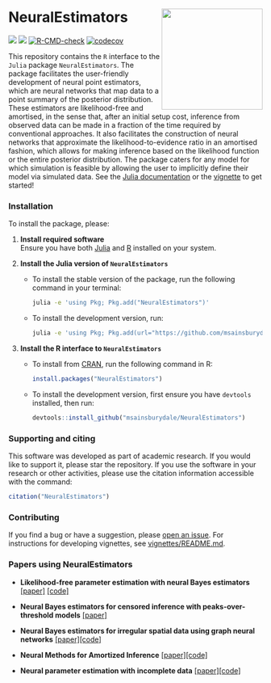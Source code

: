 # NeuralEstimators <img align="right" width="200" src="https://github.com/msainsburydale/NeuralEstimators.jl/blob/main/docs/src/assets/logo.png?raw=true">

[![][CRAN-img]][CRAN-url]
[![][vignette-img]][vignette-url]
[![R-CMD-check](https://github.com/msainsburydale/NeuralEstimators/actions/workflows/R-CMD-check.yaml/badge.svg)](https://github.com/msainsburydale/NeuralEstimators/actions/workflows/R-CMD-check.yaml)
[![codecov](https://codecov.io/gh/msainsburydale/NeuralEstimators/branch/main/graph/badge.svg?token=6cXItEsKs5)](https://app.codecov.io/gh/msainsburydale/NeuralEstimators)

[CRAN-img]: https://img.shields.io/badge/CRAN-blue.svg
[CRAN-url]: https://CRAN.R-project.org/package=NeuralEstimators

[vignette-img]: https://img.shields.io/badge/vignette-blue.svg
[vignette-url]: https://cran.r-project.org/package=NeuralEstimators/vignettes/NeuralEstimators.html

[julia-repo-img]: https://img.shields.io/badge/Julia_repo-purple.svg
[julia-repo-url]: https://github.com/msainsburydale/NeuralEstimators.jl

[julia-docs-img]: https://img.shields.io/badge/Julia_docs-purple.svg
[julia-docs-url]: https://msainsburydale.github.io/NeuralEstimators.jl/dev/

This repository contains the `R` interface to the `Julia` package `NeuralEstimators`. The package facilitates the user-friendly development of neural point estimators, which are neural networks that map data to a point summary of the posterior distribution. These estimators are likelihood-free and amortised, in the sense that, after an initial setup cost, inference from observed data can be made in a fraction of the time required by conventional approaches. It also facilitates the construction of neural networks that approximate the likelihood-to-evidence ratio in an amortised fashion, which allows for making inference based on the likelihood function or the entire posterior distribution. The package caters for any model for which simulation is feasible by allowing the user to implicitly define their model via simulated data. See the [Julia documentation](https://msainsburydale.github.io/NeuralEstimators.jl/dev/) or the [vignette](https://cran.r-project.org/package=NeuralEstimators/vignettes/NeuralEstimators.html) to get started!

### Installation

To install the package, please:

1. **Install required software**  
   Ensure you have both [Julia](https://julialang.org/downloads/) and [R](https://www.r-project.org/) installed on your system.

2. **Install the Julia version of `NeuralEstimators`**  
   - To install the stable version of the package, run the following command in your terminal:  
     ```bash
     julia -e 'using Pkg; Pkg.add("NeuralEstimators")'
     ```  
   - To install the development version, run:  
     ```bash
     julia -e 'using Pkg; Pkg.add(url="https://github.com/msainsburydale/NeuralEstimators.jl")'
     ```

3. **Install the R interface to `NeuralEstimators`**  
   - To install from [CRAN](https://CRAN.R-project.org/package=NeuralEstimators), run the following command in R:  
     ```R
     install.packages("NeuralEstimators")
     ```  
   - To install the development version, first ensure you have `devtools` installed, then run:  
     ```R
     devtools::install_github("msainsburydale/NeuralEstimators")
     ```

 	

### Supporting and citing

This software was developed as part of academic research. If you would like to support it, please star the repository. If you use the software in your research or other activities, please use the citation information accessible with the command:

```R
citation("NeuralEstimators")
```

### Contributing

If you find a bug or have a suggestion, please [open an issue](https://github.com/msainsburydale/NeuralEstimators/issues). For instructions for developing vignettes, see [vignettes/README.md](https://github.com/msainsburydale/NeuralEstimators/blob/main/vignettes/README.md). 

### Papers using NeuralEstimators

- **Likelihood-free parameter estimation with neural Bayes estimators** [[paper]](https://doi.org/10.1080/00031305.2023.2249522) [[code]](https://github.com/msainsburydale/NeuralBayesEstimators)

- **Neural Bayes estimators for censored inference with peaks-over-threshold models** [[paper]](https://arxiv.org/abs/2306.15642)

- **Neural Bayes estimators for irregular spatial data using graph neural networks** [[paper]](https://doi.org/10.1080/10618600.2024.2433671)[[code]](https://github.com/msainsburydale/NeuralEstimatorsGNN)

- **Neural Methods for Amortized Inference** [[paper]](https://arxiv.org/abs/2404.12484)[[code]](https://github.com/andrewzm/Amortised_Neural_Inference_Review)

- **Neural parameter estimation with incomplete data** [[paper]](https://arxiv.org/abs/2501.04330)[[code]](https://github.com/msainsburydale/NeuralEM)




